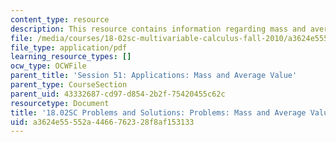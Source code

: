 ```yaml
---
content_type: resource
description: This resource contains information regarding mass and average value.
file: /media/courses/18-02sc-multivariable-calculus-fall-2010/a3624e55552a4466762328f8af153133_MIT18_02SC_pb_51_comb.pdf
file_type: application/pdf
learning_resource_types: []
ocw_type: OCWFile
parent_title: 'Session 51: Applications: Mass and Average Value'
parent_type: CourseSection
parent_uid: 43332687-cd97-d854-2b2f-75420455c62c
resourcetype: Document
title: '18.02SC Problems and Solutions: Problems: Mass and Average Value'
uid: a3624e55-552a-4466-7623-28f8af153133
---
```


